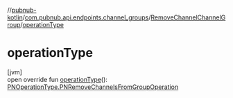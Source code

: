 //[pubnub-kotlin](../../../index.md)/[com.pubnub.api.endpoints.channel_groups](../index.md)/[RemoveChannelChannelGroup](index.md)/[operationType](operation-type.md)

# operationType

[jvm]\
open override fun [operationType](operation-type.md)(): [PNOperationType.PNRemoveChannelsFromGroupOperation](../../com.pubnub.api.enums/-p-n-operation-type/-p-n-remove-channels-from-group-operation/index.md)
